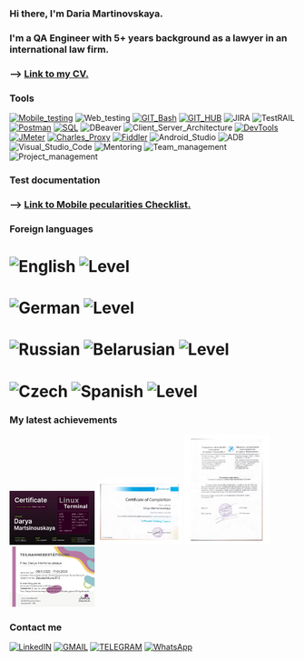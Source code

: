 ### Hi there, I'm Daria Martinovskaya.

### I'm a QA Engineer with 5+ years background as a lawyer in an international law firm. 

### --> <a href="https://drive.google.com/file/d/1tVeeJpXId8YHeUbKZHI3icK3qRAwqGLO/view?usp=sharing)/" target="_blank">Link to my CV.</a>

### Tools
[![Mobile_testing](https://img.shields.io/badge/MOBILE_TESTING-grey?style=for-the-badge&logo=DEVTOOLS&logoColor=appveyor)](https://www.github.com/DariaMartinovskaya/Mobile_testing)
![Web_testing](https://img.shields.io/badge/WEB_TESTING-grey?style=for-the-badge&logo=DEVTOOLS&logoColor=appveyor)
[![GIT_Bash](https://img.shields.io/badge/GIT_BASH-grey?style=for-the-badge&logo=GIT&logoColor=appveyor)](https://www.github.com/DariaMartinovskaya/Terminal)
[![GIT_HUB](https://img.shields.io/badge/GIT_HUB-grey?style=for-the-badge&logo=GITHUB&logoColor=appveyor)](https://www.github.com/DariaMartinovskaya/Git)
![JIRA](https://img.shields.io/badge/JIRA-grey?style=for-the-badge&logo=JIRA&logoColor=appveyor)
![TestRAIL](https://img.shields.io/badge/TestRAIL-grey?style=for-the-badge&logo=TESTRAIL&logoColor=appveyor)
[![Postman](https://img.shields.io/badge/POSTMAN-grey?style=for-the-badge&logo=POSTMAN&logoColor=appveyor)](https://www.github.com/DariaMartinovskaya/Postman)
[![SQL](https://img.shields.io/badge/SQL-grey?style=for-the-badge&logo=SQL&logoColor=appveyor)](https://www.github.com/DariaMartinovskaya/SQL)
![DBeaver](https://img.shields.io/badge/DBeaver-grey?style=for-the-badge&logo=DBEAVER&logoColor=appveyor)
![Client_Server_Architecture](https://img.shields.io/badge/Client_Server_Architecture-grey?style=for-the-badge&logo=DEVTOOLS&logoColor=appveyor)
[![DevTools](https://img.shields.io/badge/DEVTOOLS-grey?style=for-the-badge&logo=DEVTOOLS&logoColor=appveyor)](https://www.github.com/DariaMartinovskaya/DevTools)
[![JMeter](https://img.shields.io/badge/JMETER-grey?style=for-the-badge&logo=JMETER&logoColor=appveyor)](https://www.github.com/DariaMartinovskaya/JMeter)
[![Charles_Proxy](https://img.shields.io/badge/CHARLES_PROXY-grey?style=for-the-badge&logo=CHARLESPROXY&logoColor=appveyor)](https://github.com/DariaMartinovskaya/Charles_Proxy)
[![Fiddler](https://img.shields.io/badge/Fiddler-grey?style=for-the-badge&logo=FIDDLER&logoColor=appveyor)](https://github.com/DariaMartinovskaya/Fiddler/tree/main)
![Android_Studio](https://img.shields.io/badge/Android_Studio-grey?style=for-the-badge&logo=ANDROIDSTUDIO&logoColor=appveyor)
![ADB](https://img.shields.io/badge/ADB-grey?style=for-the-badge&logo=ADB&logoColor=appveyor)
![Visual_Studio_Code](https://img.shields.io/badge/Visual_Studio_Code-grey?style=for-the-badge&logo=VISUALSTUDIOCODE&logoColor=appveyor)
![Mentoring](https://img.shields.io/badge/Mentoring-grey?style=for-the-badge&logo=Mentoring&logoColor=appveyor)
![Team_management](https://img.shields.io/badge/Team_management-grey?style=for-the-badge&logo=Team_Management&logoColor=appveyor)
![Project_management](https://img.shields.io/badge/Project_management-grey?style=for-the-badge&logo=Project_Management&logoColor=appveyor)

### Test documentation
### --> <a href="https://github.com/DariaMartinovskaya/Mobile_testing/blob/main/2023-09-28_Mobile_testing_features_checklist.pdf/" target="_blank">Link to Mobile pecularities Checklist.</a>

### Foreign languages
# ![English](https://img.shields.io/badge/English-grey?style=for-the-badge&logo=english&logoColor=appveyor) ![Level](https://img.shields.io/badge/full_Professional_proficiency-lightgrey?style=for-the-badge&logo=english&logoColor=appveyor) 
# ![German](https://img.shields.io/badge/German-grey?style=for-the-badge&logo=english&logoColor=appveyor) ![Level](https://img.shields.io/badge/General_Professional_proficiency-lightgrey?style=for-the-badge&logo=english&logoColor=appveyor) 
# ![Russian](https://img.shields.io/badge/russian-grey?style=for-the-badge&logo=english&logoColor=appveyor) ![Belarusian](https://img.shields.io/badge/Belarusian-grey?style=for-the-badge&logo=english&logoColor=appveyor) ![Level](https://img.shields.io/badge/Native-lightgrey?style=for-the-badge&logo=english&logoColor=appveyor) 
# ![Czech](https://img.shields.io/badge/Czech-grey?style=for-the-badge&logo=english&logoColor=appveyor) ![Spanish](https://img.shields.io/badge/Spanish-grey?style=for-the-badge&logo=english&logoColor=appveyor) ![Level](https://img.shields.io/badge/ELEMENTARY_PROFICIENCY-lightgrey?style=for-the-badge&logo=english&logoColor=appveyor) 

### My latest achievements
<div>
<a href="https://github.com/DariaMartinovskaya/Certificates_and_References/blob/main/Certificate_Darya%20Martsinouskaya_Terminal.png" target="_blank" rel="noreferrer"><img src="https://github.com/DariaMartinovskaya/Certificates_and_References/blob/main/Certificate_Darya%20Martsinouskaya_Terminal.png" alt="Terminal" width="150"></a>
<a href="https://github.com/DariaMartinovskaya/Certificates_and_References/blob/main/2023-05-16%20Software%20Testing%20Courses%20Stormnet%20IT-Academy%20Certificate%20EN.png" target="_blank" rel="noreferrer"><img src="https://github.com/DariaMartinovskaya/Certificates_and_References/blob/main/2023-05-16%20Software%20Testing%20Courses%20Stormnet%20IT-Academy%20Certificate%20EN.png" alt="Certificate IT_Academy completion" width="150"></a> 
<a href="https://github.com/DariaMartinovskaya/Certificates_and_References/blob/main/2023-05-16%20Reference%20letter%20IT-Academy%20Stormnet%20Technolodgies.png" target="_blank" rel="noreferrer"><img src="https://github.com/DariaMartinovskaya/Certificates_and_References/blob/main/2023-05-16%20Reference%20letter%20IT-Academy%20Stormnet%20Technolodgies.png" alt="Reference letter IT_Academy" width="150"></a>
<a href="https://github.com/DariaMartinovskaya/Certificates_and_References/blob/main/2023-01-17%20Deutschkurs%20B1.2%20OnlineSprachschule%20JuKu-Deutsch.png" target="_blank" rel="noreferrer"><img src="https://github.com/DariaMartinovskaya/Certificates_and_References/blob/main/2023-01-17%20Deutschkurs%20B1.2%20OnlineSprachschule%20JuKu-Deutsch.png" alt="Deutschkurs_B1.2" width="150"></a>
  
### Contact me
[![LinkedIN](https://img.shields.io/badge/LinkedIN-grey?style=for-the-badge&logo=LinkedIN&logoColor=appveyor)](https://www.linkedin.com/in/daria-martinovskaya)
[![GMAIL](https://img.shields.io/badge/GMAIL-grey?style=for-the-badge&logo=GMAIL&logoColor=appveyor)](mailto:daria.martinovskaya@gmail.com)
[![TELEGRAM](https://img.shields.io/badge/Telegram-grey?style=for-the-badge&logo=Telegram&logoColor=appveyor)](https://t.me/daria_martinovskaya)
[![WhatsApp](https://img.shields.io/badge/WhatsApp-grey?style=for-the-badge&logo=WhatsApp&logoColor=appveyor)](https://wa.me/8293652029)
